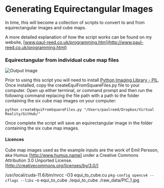 # Generating Equirectangular Images

In time, this will become a collection of scripts to convert to and from equirectangular images and cube maps.

A more detailed explanation of how the script works can be found on my website, [www.paul-reed.co.uk/programming.htm](http://www.paul-reed.co.uk/programming.html)

### Equirectangular from individual cube map files

![Output Image](http://www.paul-reed.co.uk/images/fortPoint_Equi.png)

Prior to using this script you will need to install [Python Imaging Library - PIL](http://www.pythonware.com/products/pil/). Once installed, copy the createEquiFromSquareFiles.py file to your computer. Open up either terminal, or command prompt and then run the following command replacing the file path with a path to the folder containing the six cube map images on your computer:

    python createEquiFromSquareFiles.py "/Users/paulreed/Dropbox/Virtual Reality/GitHub/"
    
Once complete the script will save an equirectangular image in the folder containing the six cube map images.

#### Licences

Cube map images used as the example inputs are the work of Emil Persson, aka Humus [http://www.humus.name] under a Creative Commons Attribution 3.0 Unported License. [http://creativecommons.org/licenses/by/3.0/]

/usr/local/cuda-11.6/bin/nvcc -O3 equi_to_cube.cu `pkg-config opencv4 --cflags --libs` -o equi_to_cube
./equi_to_cube ./raw_data/PIC_1.jpg